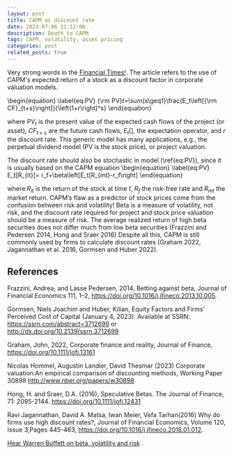 ```yaml
---
layout: post
title: CAPM as discount rate
date: 2023-07-06 11:12:00
description: Death to CAPM 
tags: CAPM, volatility, asset pricing
categories: post
related_posts: true
---
```

Very strong words in the <a href="https://www.ft.com/content/efe30c0c-c239-4528-a643-0a888b6c897d">Financial Times!</a>. 
The article refers to the use of CAPM's expected return of a stock as a discount factor in corporate valuation models. 

\begin{equation}
\label{eq:PV}
{\rm PV}_t=\sum_{s\geq1}\frac{E_t\left[{\rm CF}_{t+s}\right]}{\left(1+r\right)^s}
\end{equation}

where $PV_t$ is the present value of the expected cash flows of the project (or asset), $CF_{t+s}$ are the future cash flows, $E_t[]$, the expectation operator, and $r$ the discount rate. This generic model has many applications, e.g., the perpetual dividend model (PV is the stock price), or project valuation.

The discount rate should also be stochastic in model (\ref{eq:PV}), since it is usually based on the CAPM equation
\begin{equation}
\label{eq:PV}  
E_t[R_{it}]= r_f+\beta\left[E_t[R_{mt}-r_f\right]
\end{equation}

where $R_{it}$ is the return of the stock at time $t$, $R_f$ the risk-free rate and $R_{mt}$ the market return. CAPM’s flaw as a predictor of stock prices come from the confusion between risk and volatility! Beta is a measure of volatility, not risk, and the discount rate required for project and stock price valuation should be a measure of risk. The average realized return of high beta securities does not differ much from low beta securities (Frazzini and Pedersen 2014, Hong and Sraer 2016)
Despite all this, CAPM is still commonly used by firms to calculate discount rates (Graham 2022, Jagannathan et al. 2016, Gormsen and Huber 2022).
                                                                        
## References

Frazzini, Andrea, and Lasse Pedersen, 2014, Betting against beta, Journal of Financial Economics 111, 1–2, https://doi.org/10.1016/j.jfineco.2013.10.005. 

Gormsen, Niels Joachim and Huber, Kilian, Equity Factors and Firms’ Perceived Cost of Capital (January 4, 2023). Available at SSRN: https://ssrn.com/abstract=3712699 or http://dx.doi.org/10.2139/ssrn.3712699 

Graham, John, 2022, Corporate finance and reality, Journal of Finance, https://doi.org/10.1111/jofi.13161

Nicolas Hommel, Augustin Landier, David Thesmar (2023) Corporate valuation:An empirical comparison of discounting methods, Working Paper 30898
http://www.nber.org/papers/w30898

Hong, H. and Sraer, D.A. (2016), Speculative Betas. The Journal of Finance, 71: 2095-2144. https://doi.org/10.1111/jofi.12431

Ravi Jagannathan, David A. Matsa, Iwan Meier, Vefa Tarhan(2016) Why do firms use high discount rates?, Journal of Financial Economics, Volume 120, Issue 3,Pages 445-463,
https://doi.org/10.1016/j.jfineco.2016.01.012.

<a href="https://youtu.be/KmQk4zkrdzU">Hear Warren Buffett on beta, volatility and risk</a>  . 

